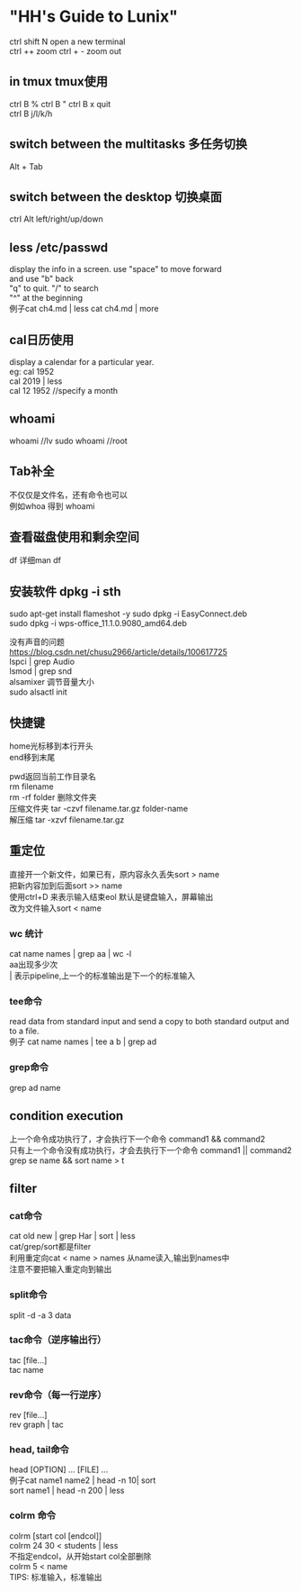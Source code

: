 # "HH's Guide to Lunix"  
ctrl shift N   open a new terminal  
ctrl ++ zoom 
ctrl + - zoom out

## in tmux tmux使用 
ctrl B % 
ctrl B "
ctrl B x quit  
ctrl B j/l/k/h

## switch between the multitasks 多任务切换 
Alt + Tab  

## switch between the desktop 切换桌面 
ctrl  Alt left/right/up/down  

## less /etc/passwd  
display the info in a screen. use "space" to move forward  
and use "b" back  
"q" to quit.
"/" to search  
"^" at the beginning  
例子cat ch4.md | less
cat ch4.md | more  

## cal日历使用
display a calendar for a particular year.  
eg: cal 1952  
cal 2019 | less  
cal 12 1952		//specify a month  

## whoami  
whoami //lv
sudo whoami //root  

## Tab补全
不仅仅是文件名，还有命令也可以  
例如whoa<Tab> 得到 whoami  
 
## 查看磁盘使用和剩余空间  
df
详细man df  

## 安装软件 dpkg -i sth  
sudo apt-get install flameshot -y
sudo dpkg -i EasyConnect.deb  
sudo dpkg -i wps-office_11.1.0.9080_amd64.deb  

没有声音的问题  
https://blog.csdn.net/chusu2966/article/details/100617725  
lspci | grep Audio  
lsmod | grep snd  
alsamixer 调节音量大小   
sudo alsactl init  

## 快捷键  
home光标移到本行开头  
end移到末尾  


pwd返回当前工作目录名  
rm filename  
rm -rf folder 删除文件夹  
压缩文件夹 tar -czvf filename.tar.gz folder-name  
解压缩 tar -xzvf filename.tar.gz  

## 重定位  
直接开一个新文件，如果已有，原内容永久丢失sort > name  
把新内容加到后面sort >> name  
使用ctrl+D 来表示输入结束eol
默认是键盘输入，屏幕输出  
改为文件输入sort < name  

### wc 统计  
cat name names | grep aa | wc -l  
aa出现多少次  
| 表示pipeline,上一个的标准输出是下一个的标准输入  
  
### tee命令  
read data from standard input and send a copy to both standard output and to a file.  
例子 cat name names | tee a b | grep ad  

### grep命令  
grep ad name  



## condition execution  
上一个命令成功执行了，才会执行下一个命令 command1 && command2  
只有上一个命令没有成功执行，才会去执行下一个命令 command1 || command2  
grep se name && sort name > t  

## filter  
### cat命令  
cat old new | grep Har | sort | less  
cat/grep/sort都是filter  
利用重定向cat < name > names 从name读入,输出到names中  
注意不要把输入重定向到输出  
  
### split命令  
split -d -a 3 data  

### tac命令（逆序输出行）  
tac [file...]  
tac name  

### rev命令（每一行逆序）  
rev [file...]  
rev graph | tac  

### head, tail命令  
head [OPTION] ... [FILE] ...   
例子cat name1 name2 | head -n 10| sort  
sort name1 | head -n 200 | less  

### colrm 命令  
colrm [start col [endcol]]  
colrm 24 30 < students | less  
不指定endcol，从开始start col全部删除  
colrm 5 < name  
TIPS: 标准输入，标准输出  


